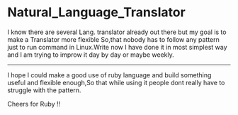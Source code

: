 Natural_Language_Translator
===========================
I know there are several Lang. translator already out there 
but my goal is to make a Translator more flexible So,that nobody
has to follow any pattern just to run command in Linux.Write now
I have done it in most simplest way and I am trying to improw it 
day by day or maybe weekly.


-----------------------------------------------------------------
I hope I could make a good use of ruby language and build something 
useful and flexible enough,So that while using it people dont really
have to struggle with the pattern.

Cheers for Ruby !!
